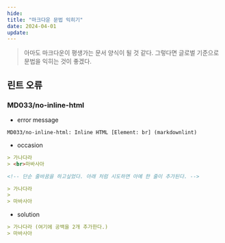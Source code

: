 ```yaml
---
hide:
title: "마크다운 문법 익히기"
date: 2024-04-01
update:
---
```


> 아마도 마크다운이 평생가는 문서 양식이 될 것 같다. 그렇다면 글로벌 기준으로 문법을 익히는 것이 좋겠다.

## 린트 오류

### MD033/no-inline-html

- error message

```
MD033/no-inline-html: Inline HTML [Element: br] (markdownlint)
```

- occasion

```markdown
> 가나다라
> <br>마바사아

<!-- 단순 줄바꿈을 하고싶었다. 아래 처럼 시도하면 아예 한 줄이 추가된다. -->

> 가나다라
>
> 마바사아
```

- solution

```markdown
> 가나다라 (여기에 공백을 2개 추가한다.)
> 마바사아
```
